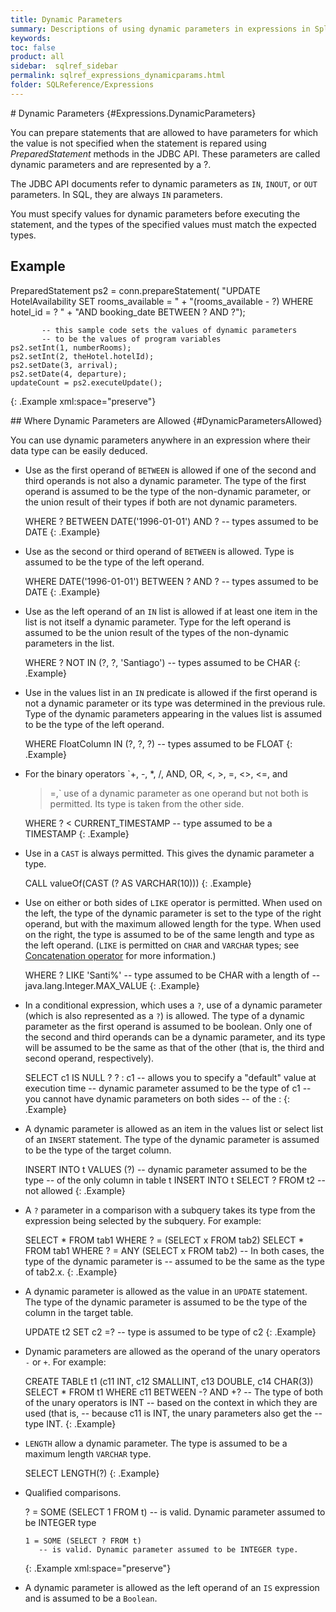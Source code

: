 ```yaml
---
title: Dynamic Parameters
summary: Descriptions of using dynamic parameters in expressions in Splice Machine SQL prepared statements
keywords:
toc: false
product: all
sidebar:  sqlref_sidebar
permalink: sqlref_expressions_dynamicparams.html
folder: SQLReference/Expressions
---
```

<section>
<div class="TopicContent" data-swiftype-index="true" markdown="1">
# Dynamic Parameters   {#Expressions.DynamicParameters}

You can prepare statements that are allowed to have parameters for which
the value is not specified when the statement is repared using
*PreparedStatement* methods in the JDBC API. These parameters are called
dynamic parameters and are represented by a ?.

The JDBC API documents refer to dynamic parameters as `IN`, `INOUT`, or
`OUT` parameters. In SQL, they are always `IN` parameters.

You must specify values for dynamic parameters before executing the
statement, and the types of the specified values must match the expected
types.

## Example

<div class="preWrapperWide" markdown="1">
    PreparedStatement ps2 = conn.prepareStatement(
      "UPDATE HotelAvailability SET rooms_available = " +
      "(rooms_available - ?) WHERE hotel_id = ? " +
      "AND booking_date BETWEEN ? AND ?");
    
           -- this sample code sets the values of dynamic parameters
           -- to be the values of program variables
    ps2.setInt(1, numberRooms);
    ps2.setInt(2, theHotel.hotelId);
    ps2.setDate(3, arrival);
    ps2.setDate(4, departure);
    updateCount = ps2.executeUpdate();
{: .Example xml:space="preserve"}

</div>
## Where Dynamic Parameters are Allowed   {#DynamicParametersAllowed}

You can use dynamic parameters anywhere in an expression where their
data type can be easily deduced.

* Use as the first operand of `BETWEEN` is allowed if one of the second
  and third operands is not also a dynamic parameter. The type of the
  first operand is assumed to be the type of the non-dynamic parameter,
  or the union result of their types if both are not dynamic parameters.
  <div class="preWrapper" markdown="1">
      WHERE ? BETWEEN DATE('1996-01-01') AND ?
         -- types assumed to be DATE
  {: .Example}
  
  </div>

* Use as the second or third operand of `BETWEEN` is allowed. Type is
  assumed to be the type of the left operand.
  <div class="preWrapper" markdown="1">
      WHERE DATE('1996-01-01') BETWEEN ? AND ?
         -- types assumed to be DATE
  {: .Example}
  
  </div>

* Use as the left operand of an `IN` list is allowed if at least one
  item in the list is not itself a dynamic parameter. Type for the left
  operand is assumed to be the union result of the types of the
  non-dynamic parameters in the list.
  <div class="preWrapper" markdown="1">
      WHERE ? NOT IN (?, ?, 'Santiago')
         -- types assumed to be CHAR
  {: .Example}
  
  </div>

* Use in the values list in an `IN` predicate is allowed if the first
  operand is not a dynamic parameter or its type was determined in the
  previous rule. Type of the dynamic parameters appearing in the values
  list is assumed to be the type of the left operand.
  <div class="preWrapper" markdown="1">
      WHERE FloatColumn IN (?, ?, ?)
         -- types assumed to be FLOAT
  {: .Example}
  
  </div>

* For the binary operators `+, -, *, /, AND, OR, <, >, =, <>, <=, and
  >=,` use of a dynamic parameter as one operand but not both is
  permitted. Its type is taken from the other side.
  <div class="preWrapper" markdown="1">
      WHERE ? < CURRENT_TIMESTAMP
         -- type assumed to be a TIMESTAMP
  {: .Example}
  
  </div>

* Use in a `CAST` is always permitted. This gives the dynamic parameter
  a type.
  <div class="preWrapper" markdown="1">
      CALL valueOf(CAST (? AS VARCHAR(10)))
  {: .Example}
  
  </div>

* Use on either or both sides of `LIKE` operator is permitted. When used
  on the left, the type of the dynamic parameter is set to the type of
  the right operand, but with the maximum allowed length for the type.
  When used on the right, the type is assumed to be of the same length
  and type as the left operand. (`LIKE` is permitted on `CHAR` and
  `VARCHAR` types; see [Concatenation
  operator](sqlref_builtinfcns_concat.html) for more information.)
  <div class="preWrapper" markdown="1">
      WHERE ? LIKE 'Santi%'
         -- type assumed to be CHAR with a length of
         -- java.lang.Integer.MAX_VALUE
  {: .Example}
  
  </div>

* In a conditional expression, which uses a `?`, use of a dynamic
  parameter (which is also represented as a `?`) is allowed. The type of
  a dynamic parameter as the first operand is assumed to be boolean.
  Only one of the second and third operands can be a dynamic parameter,
  and its type will be assumed to be the same as that of the other (that
  is, the third and second operand, respectively).
  <div class="preWrapper" markdown="1">
      SELECT c1 IS NULL ? ? : c1
         -- allows you to specify a "default" value at execution time
         -- dynamic parameter assumed to be the type of c1
         -- you cannot have dynamic parameters on both sides
         -- of the :
  {: .Example}
  
  </div>

* A dynamic parameter is allowed as an item in the values list or select
  list of an `INSERT` statement. The type of the dynamic parameter is
  assumed to be the type of the target column.
  <div class="preWrapper" markdown="1">
      INSERT INTO t VALUES (?)
         -- dynamic parameter assumed to be the type
         -- of the only column in table t
      INSERT INTO t SELECT ?
      FROM t2
         -- not allowed
  {: .Example}
  
  </div>

* A `?` parameter in a comparison with a subquery takes its type from
  the expression being selected by the subquery. For example:
  <div class="preWrapper" markdown="1">
      SELECT *
      FROM tab1
      WHERE ? = (SELECT x FROM tab2)
      SELECT *
      FROM tab1
      WHERE ? = ANY (SELECT x FROM tab2)
         -- In both cases, the type of the dynamic parameter is
         -- assumed to be the same as the type of tab2.x.
  {: .Example}
  
  </div>

* A dynamic parameter is allowed as the value in an `UPDATE` statement.
  The type of the dynamic parameter is assumed to be the type of the
  column in the target table.
  <div class="preWrapper" markdown="1">
      UPDATE t2 SET c2 =?
         -- type is assumed to be type of c2
  {: .Example}
  
  </div>

* Dynamic parameters are allowed as the operand of the unary operators
  `-` or `+`. For example:
  <div class="preWrapper" markdown="1">
      CREATE TABLE t1 (c11 INT, c12 SMALLINT, c13 DOUBLE, c14 CHAR(3))
      SELECT * FROM t1 WHERE c11 BETWEEN -? AND +?
         -- The type of both of the unary operators is INT
         -- based on the context in which they are used (that is,
         -- because c11 is INT, the unary parameters also get the
         -- type INT.
  {: .Example}
  
  </div>

* `LENGTH` allow a dynamic parameter. The type is assumed to be a
  maximum length `VARCHAR` type.
  <div class="preWrapper" markdown="1">
      SELECT LENGTH(?)
  {: .Example}
  
  </div>

* Qualified comparisons.
  <div class="preWrapper" markdown="1">
      ? = SOME (SELECT 1 FROM t)
         -- is valid. Dynamic parameter assumed to be INTEGER type
      
      1 = SOME (SELECT ? FROM t)
         -- is valid. Dynamic parameter assumed to be INTEGER type.
  {: .Example xml:space="preserve"}
  
  </div>

* A dynamic parameter is allowed as the left operand of an `IS`
  expression and is assumed to be a `Boolean`.

</div>
</section>

